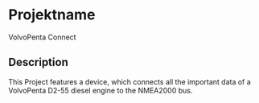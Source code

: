# Projektname

VolvoPenta Connect

## Description

This Project features a device, which connects all the important data of a
VolvoPenta D2-55 diesel engine to the NMEA2000 bus.


